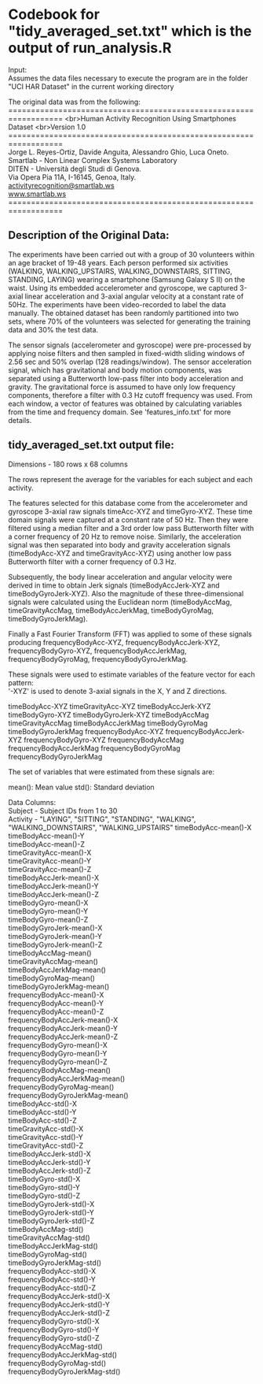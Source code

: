 <h1>Codebook for "tidy_averaged_set.txt" which is the output of run_analysis.R </h1>

Input:  
Assumes the data files necessary to execute the program are in the folder "UCI HAR Dataset" in the current working directory

The original data was from the following:
    ==================================================================
    <br\>Human Activity Recognition Using Smartphones Dataset
    <br\>Version 1.0  
    ==================================================================  
    Jorge L. Reyes-Ortiz, Davide Anguita, Alessandro Ghio, Luca Oneto.  
    Smartlab - Non Linear Complex Systems Laboratory  
    DITEN - Università degli Studi di Genova.  
    Via Opera Pia 11A, I-16145, Genoa, Italy.  
    activityrecognition@smartlab.ws  
    www.smartlab.ws  
    ==================================================================  
  
<h2>Description of the Original Data:</h2>
The experiments have been carried out with a group of 30 volunteers within an age bracket of 19-48 years. Each person performed six activities (WALKING, WALKING_UPSTAIRS, WALKING_DOWNSTAIRS, SITTING, STANDING, LAYING) wearing a smartphone (Samsung Galaxy S II) on the waist. Using its embedded accelerometer and gyroscope, we captured 3-axial linear acceleration and 3-axial angular velocity at a constant rate of 50Hz. The experiments have been video-recorded to label the data manually. The obtained dataset has been randomly partitioned into two sets, where 70% of the volunteers was selected for generating the training data and 30% the test data. 
    
The sensor signals (accelerometer and gyroscope) were pre-processed by applying noise filters and then sampled in fixed-width sliding windows of 2.56 sec and 50% overlap (128 readings/window). The sensor acceleration signal, which has gravitational and body motion components, was separated using a Butterworth low-pass filter into body acceleration and gravity. The gravitational force is assumed to have only low frequency components, therefore a filter with 0.3 Hz cutoff frequency was used. From each window, a vector of features was obtained by calculating variables from the time and frequency domain. See 'features_info.txt' for more details. 

<h2>tidy_averaged_set.txt output file:</h2>
Dimensions - 180 rows x 68 columns

The rows represent the average for the variables for each subject and each activity.

The features selected for this database come from the accelerometer and gyroscope 3-axial raw signals timeAcc-XYZ and timeGyro-XYZ. These time domain signals were captured at a constant rate of 50 Hz. Then they were filtered using a median filter and a 3rd order low pass Butterworth filter with a corner frequency of 20 Hz to remove noise. Similarly, the acceleration signal was then separated into body and gravity acceleration signals (timeBodyAcc-XYZ and timeGravityAcc-XYZ) using another low pass Butterworth filter with a corner frequency of 0.3 Hz. 

Subsequently, the body linear acceleration and angular velocity were derived in time to obtain Jerk signals (timeBodyAccJerk-XYZ and timeBodyGyroJerk-XYZ). Also the magnitude of these three-dimensional signals were calculated using the Euclidean norm (timeBodyAccMag, timeGravityAccMag, timeBodyAccJerkMag, timeBodyGyroMag, timeBodyGyroJerkMag). 

Finally a Fast Fourier Transform (FFT) was applied to some of these signals producing frequencyBodyAcc-XYZ, frequencyBodyAccJerk-XYZ, frequencyBodyGyro-XYZ, frequencyBodyAccJerkMag, frequencyBodyGyroMag, frequencyBodyGyroJerkMag.

These signals were used to estimate variables of the feature vector for each pattern:  
'-XYZ' is used to denote 3-axial signals in the X, Y and Z directions.

timeBodyAcc-XYZ
timeGravityAcc-XYZ
timeBodyAccJerk-XYZ
timeBodyGyro-XYZ
timeBodyGyroJerk-XYZ
timeBodyAccMag
timeGravityAccMag
timeBodyAccJerkMag
timeBodyGyroMag
timeBodyGyroJerkMag
frequencyBodyAcc-XYZ
frequencyBodyAccJerk-XYZ
frequencyBodyGyro-XYZ
frequencyBodyAccMag
frequencyBodyAccJerkMag
frequencyBodyGyroMag
frequencyBodyGyroJerkMag

The set of variables that were estimated from these signals are: 

mean(): Mean value
std(): Standard deviation

Data Columns:  
Subject - Subject IDs from 1 to 30   
Activity - "LAYING", "SITTING", "STANDING", "WALKING", "WALKING_DOWNSTAIRS", "WALKING_UPSTAIRS" 
timeBodyAcc-mean()-X           
timeBodyAcc-mean()-Y            
timeBodyAcc-mean()-Z            
timeGravityAcc-mean()-X        
timeGravityAcc-mean()-Y         
timeGravityAcc-mean()-Z         
timeBodyAccJerk-mean()-X       
timeBodyAccJerk-mean()-Y        
timeBodyAccJerk-mean()-Z        
timeBodyGyro-mean()-X          
timeBodyGyro-mean()-Y           
timeBodyGyro-mean()-Z           
timeBodyGyroJerk-mean()-X      
timeBodyGyroJerk-mean()-Y       
timeBodyGyroJerk-mean()-Z      
timeBodyAccMag-mean()          
timeGravityAccMag-mean()        
timeBodyAccJerkMag-mean()       
timeBodyGyroMag-mean()         
timeBodyGyroJerkMag-mean()      
frequencyBodyAcc-mean()-X       
frequencyBodyAcc-mean()-Y      
frequencyBodyAcc-mean()-Z       
frequencyBodyAccJerk-mean()-X   
frequencyBodyAccJerk-mean()-Y  
frequencyBodyAccJerk-mean()-Z   
frequencyBodyGyro-mean()-X      
frequencyBodyGyro-mean()-Y     
frequencyBodyGyro-mean()-Z      
frequencyBodyAccMag-mean()        
frequencyBodyAccJerkMag-mean()   
frequencyBodyGyroMag-mean()       
frequencyBodyGyroJerkMag-mean()   
timeBodyAcc-std()-X            
timeBodyAcc-std()-Y             
timeBodyAcc-std()-Z             
timeGravityAcc-std()-X         
timeGravityAcc-std()-Y          
timeGravityAcc-std()-Z          
timeBodyAccJerk-std()-X        
timeBodyAccJerk-std()-Y         
timeBodyAccJerk-std()-Z         
timeBodyGyro-std()-X           
timeBodyGyro-std()-Y            
timeBodyGyro-std()-Z           
timeBodyGyroJerk-std()-X       
timeBodyGyroJerk-std()-Y        
timeBodyGyroJerk-std()-Z       
timeBodyAccMag-std()           
timeGravityAccMag-std()         
timeBodyAccJerkMag-std()        
timeBodyGyroMag-std()          
timeBodyGyroJerkMag-std()       
frequencyBodyAcc-std()-X       
frequencyBodyAcc-std()-Y       
frequencyBodyAcc-std()-Z       
frequencyBodyAccJerk-std()-X    
frequencyBodyAccJerk-std()-Y   
frequencyBodyAccJerk-std()-Z    
frequencyBodyGyro-std()-X       
frequencyBodyGyro-std()-Y      
frequencyBodyGyro-std()-Z       
frequencyBodyAccMag-std()       
frequencyBodyAccJerkMag-std()  
frequencyBodyGyroMag-std()      
frequencyBodyGyroJerkMag-std() 

